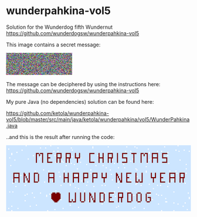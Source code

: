 # wunderpahkina-vol5
Solution for the Wunderdog fifth Wundernut https://github.com/wunderdogsw/wunderpahkina-vol5

This image contains a secret message:

![Alt](https://raw.githubusercontent.com/ketola/wunderpahkina-vol5/master/src/main/resources/kuva.png "the Nut" )

The message can be deciphered by using the instructions here: https://github.com/wunderdogsw/wunderpahkina-vol5


My pure Java (no dependencies) solution can be found here: 

https://github.com/ketola/wunderpahkina-vol5/blob/master/src/main/java/ketola/wunderpahkina/vol5/WunderPahkina.java

..and this is the result after running the code:

<img src="https://raw.githubusercontent.com/ketola/wunderpahkina-vol5/master/src/main/resources/solution.png" 
alt="The Solution" width="540" height="180" />


